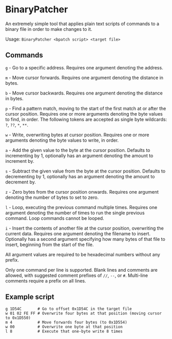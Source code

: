 # BinaryPatcher

An extremely simple tool that applies plain text scripts of commands to a binary file in order to make changes to it.

Usage: `BinaryPatcher <bpatch script> <target file>`

## Commands
`g` - Go to a specific address. Requires one argument denoting the address.

`m` - Move cursor forwards. Requires one argument denoting the distance in bytes.

`b` - Move cursor backwards. Requires one argument denoting the distance in bytes.

`p` - Find a pattern match, moving to the start of the first match at or after the cursor position. Requires one or more arguments denoting the byte values to find, in order. The following tokens are accepted as single byte wildcards: `?`, `??`, `*`, `**`.

`w` - Write, overwriting bytes at cursor position. Requires one or more arguments denoting the byte values to write, in order.

`a` - Add the given value to the byte at the cursor position. Defaults to incrementing by 1, optionally has an argument denoting the amount to increment by.

`s` - Subtract the given value from the byte at the cursor position. Defaults to decrementing by 1, optionally has an argument denoting the amount to decrement by.

`z` - Zero bytes from the cursor position onwards. Requires one argument denoting the number of bytes to set to zero.

`l` - Loop, executing the previous command multiple times. Requires one argument denoting the number of times to run the single previous command. Loop commands cannot be looped.

`i` - Insert the contents of another file at the cursor position, overwriting the current data. Requires one argument denoting the filename to insert. Optionally has a second argument specifying how many bytes of that file to insert, beginning from the start of the file.

All argument values are required to be hexadecimal numbers without any prefix.

Only one command per line is supported. Blank lines and comments are allowed, with suggested comment prefixes of `//`, `--`, or `#`. Multi-line comments require a prefix on all lines.

## Example script
```
g 1D54C       # Go to offset 0x1D54C in the target file
w 01 02 FE FF # Overwrite four bytes at that position (moving cursor to 0x1D550)
m 4           # Move forwards four bytes (to 0x1D554)
w 00          # Overwrite one byte at that position
l 8           # Execute that one-byte write 8 times
```